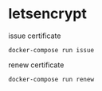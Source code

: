 # letsencrypt

issue certificate
```
docker-compose run issue
```

renew certificate
```
docker-compose run renew
```
